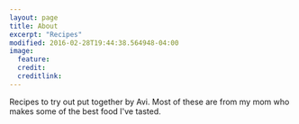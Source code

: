 ```yaml
---
layout: page
title: About
excerpt: "Recipes"
modified: 2016-02-28T19:44:38.564948-04:00
image:
  feature:
  credit:
  creditlink:
---
```

Recipes to try out put together by Avi. Most of these are from my
mom who makes some of the best food I've tasted.

